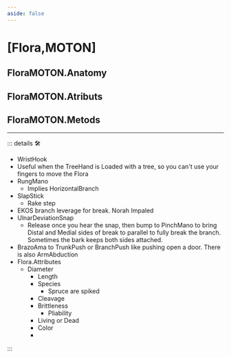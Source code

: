```yaml
---
aside: false
---
```

# <py>[<ekos>Flora</ekos>,<motor>MOTON</motor>]</py>

## FloraMOTON.Anatomy

## FloraMOTON.Atributs

## FloraMOTON.Metods

---

<!-- =================================================== -->
<!-- =================================================== -->
<!-- =================================================== -->
<!-- =================================================== -->
<!-- =================================================== -->
::: details 🛠

- WristHook
- Useful when the TreeHand is Loaded with a tree, so you can't use your fingers to move the Flora
- RungMano
    - Implies HorizontalBranch
- SlapStick
    - Rake step
- EKOS branch leverage for break. Norah Impaled
- UlnarDeviationSnap
    - Release once you hear the snap, then bump to PinchMano to bring Distal and Medial sides of break to parallel to fully break the branch. Sometimes the bark keeps both sides attached.
- BrazoAma to TrunkPush or BranchPush like pushing open a door. There is also ArmAbduction
- Flora.Attributes
    - Diameter
        - Length
        - Species
            - Spruce are spiked
        - Cleavage
        - Brittleness
            - Pliability
        - Living or Dead
        - Color
        -

:::

